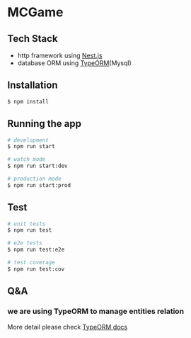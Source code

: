 # MCGame

## Tech Stack

- http framework using [Nest.js](https://docs.nestjs.com/)
- database ORM using [TypeORM](https://github.com/typeorm/typeorm)(Mysql)

## Installation

```bash
$ npm install
```

## Running the app

```bash
# development
$ npm run start

# watch mode
$ npm run start:dev

# production mode
$ npm run start:prod
```

## Test

```bash
# unit tests
$ npm run test

# e2e tests
$ npm run test:e2e

# test coverage
$ npm run test:cov
```

## Q&A

### we are using TypeORM to manage entities relation

More detail please check [TypeORM docs](https://github.com/typeorm/typeorm/blob/master/docs/relations.md)
